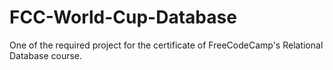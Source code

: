 # FCC-World-Cup-Database
One of the required project for the certificate of FreeCodeCamp's Relational Database course.
